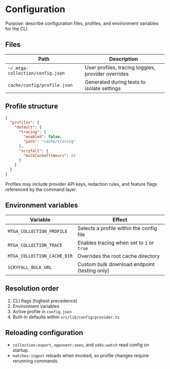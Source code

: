 # Configuration
Purpose: describe configuration files, profiles, and environment variables for the CLI.

## Files
| Path | Description |
|------|-------------|
| `~/.mtga-collection/config.json` | User profiles, tracing toggles, provider overrides |
| `cache/config/profile.json` | Generated during tests to isolate settings |

## Profile structure
```json
{
  "profiles": {
    "default": {
      "tracing": {
        "enabled": false,
        "path": "cache/tracing"
      },
      "scryfall": {
        "bulkCacheTtlHours": 24
      }
    }
  }
}
```
Profiles may include provider API keys, redaction rules, and feature flags referenced by
the command layer.

## Environment variables
| Variable | Effect |
|----------|--------|
| `MTGA_COLLECTION_PROFILE` | Selects a profile within the config file |
| `MTGA_COLLECTION_TRACE` | Enables tracing when set to `1` or `true` |
| `MTGA_COLLECTION_CACHE_DIR` | Overrides the root cache directory |
| `SCRYFALL_BULK_URL` | Custom bulk download endpoint (testing only) |

## Resolution order
1. CLI flags (highest precedence)
2. Environment variables
3. Active profile in `config.json`
4. Built-in defaults within `src/lib/config/provider.ts`

## Reloading configuration
- `collection:export`, `opponent:seen`, and `odds:watch` read config on startup.
- `matches:ingest` reloads when invoked, so profile changes require rerunning commands.
